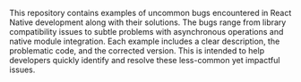 This repository contains examples of uncommon bugs encountered in React Native development along with their solutions.  The bugs range from library compatibility issues to subtle problems with asynchronous operations and native module integration.  Each example includes a clear description, the problematic code, and the corrected version. This is intended to help developers quickly identify and resolve these less-common yet impactful issues.